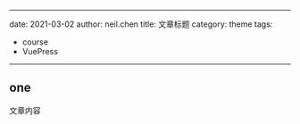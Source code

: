 <!-- docs/_post/one.md -->
---
date: 2021-03-02
author: neil.chen
title: 文章标题
category: theme
tags:
  - course
  - VuePress
---
## one 

文章内容

